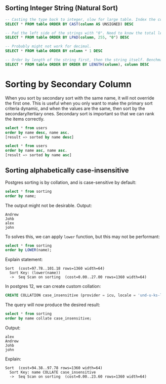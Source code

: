 ## Sorting Integer String (Natural Sort)

```sql
-- Casting the type back to integer, slow for large table. Index the column for better performance.
SELECT * FROM table ORDER BY CAST(column AS UNSIGNED) DESC

-- Pad the left side of the strings with "0". Need to know the total length of the string.
SELECT * FROM table ORDER BY LPAD(column, 255, "0") DESC

-- Probably might not work for decimal.
SELECT * FROM table ORDER BY column * 1 DESC

-- Order by length of the string first, then the string itself. Benchmark if this is the fastest.
SELECT * FROM table ORDER BY ORDER BY LENGTH(column), column DESC
```

# Sorting by Secondary Column

When you sort by secondary sort with the same name, it will not override the first one. This is useful when you only want to make the primary sort criteria dynamic, and when the values are the same, then sort by the secondary/tertiary ones. Secondary sort is important so that we can rank the items correctly. 

```sql
select * from users
order by name desc, name asc.
[result => sorted by name desc]

select * from users
order by name asc, name asc.
[result => sorted by name asc]
```


## Sorting alphabetically case-insensitive

Postgres sorting is by collation, and is case-sensitive by default:
```sql
select * from sorting 
order by name;
```

The output might not be desirable. Output:
```
Andrew
Johb
alex
john
```

To solves this, we can apply `lower` function, but this may not be performant:
```sql
select * from sorting 
order by LOWER(name);
```

Explain statement:
```
Sort  (cost=97.78..101.18 rows=1360 width=64)
  Sort Key: (lower(name))
  ->  Seq Scan on sorting  (cost=0.00..27.00 rows=1360 width=64)
```

In postgres 12, we can create custom collation:

```sql
CREATE COLLATION case_insensitive (provider = icu, locale = 'und-u-ks-level2', deterministic = false);
```

The query will now produce the desired result:
```sql
select * from sorting 
order by name collate case_insensitive;
```

Output:
```
alex
Andrew
Johb
john
```

Explain:

```
Sort  (cost=94.38..97.78 rows=1360 width=64)
  Sort Key: name COLLATE case_insensitive
  ->  Seq Scan on sorting  (cost=0.00..23.60 rows=1360 width=64)
```
